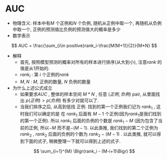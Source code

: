 # AUC

* 物理含义: 样本中有$M$ 个正例和$N$ 个负例, 随机从正例中取一个, 再随机从负例中取一个, 正例的预测值比负例的预测值大的概率是多少
* 数学表示

$$
AUC = \frac{\sum_{i\in positive}rank_i-\frac{M(M+1)}{2}}{M*N}
$$

* 解释
  * 首先, 按照模型预测的概率对所有的样本进行排序(从大到小), 注意$rank$ 的值是从1开始的.
  * $rank_i$ : 第 $i$ 个正例的$rank$
  * $M, N$ : $M$, 正例的数量,  $N$ 负例的数量
* 为什么上述公式成立
  * 如果要求$AUC$ , 整体的样本空间 $M*N$ , 任意 $(正例, 负例)$ pair, 从里面找出 $p(正例)>p(负例)$ 有多少对就可以了.
  * 当我们排序之后, 从高到低找 正例. 找到的第一个正例我们记为 $rank_1$ , 这时我们可以确定的是 在 $rank_1$ 后面有 $M-1$ 个正例(因为$rank_1$是我们找到的第一个正例). 所以 $rank_1$ 后面的负例的个数是 $rank_1-M$ (因为包含了当前的正例, 所以$-M$ 而不是$-(M-1)$. 以此类推, 我们找到的第二个正例为 $rank_2$ , $rank_2$ 后面的负例的个数为 $rank_2 - (M-1)$ . 以此类推,  就可以得到下面的式子, 稍微整理一下就可以得到上述的式子.

$$
\sum_{i=1}^{M} \Bigr(rank_i - (M-i+1)\Bigr)
$$

